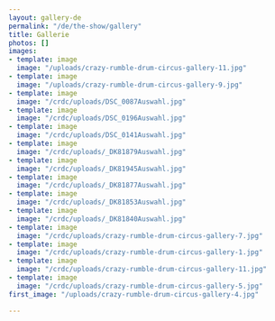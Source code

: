 ```yaml
---
layout: gallery-de
permalink: "/de/the-show/gallery"
title: Gallerie
photos: []
images:
- template: image
  image: "/uploads/crazy-rumble-drum-circus-gallery-11.jpg"
- template: image
  image: "/uploads/crazy-rumble-drum-circus-gallery-9.jpg"
- template: image
  image: "/crdc/uploads/DSC_0087Auswahl.jpg"
- template: image
  image: "/crdc/uploads/DSC_0196Auswahl.jpg"
- template: image
  image: "/crdc/uploads/DSC_0141Auswahl.jpg"
- template: image
  image: "/crdc/uploads/_DK81879Auswahl.jpg"
- template: image
  image: "/crdc/uploads/_DK81945Auswahl.jpg"
- template: image
  image: "/crdc/uploads/_DK81877Auswahl.jpg"
- template: image
  image: "/crdc/uploads/_DK81853Auswahl.jpg"
- template: image
  image: "/crdc/uploads/_DK81840Auswahl.jpg"
- template: image
  image: "/crdc/uploads/crazy-rumble-drum-circus-gallery-7.jpg"
- template: image
  image: "/crdc/uploads/crazy-rumble-drum-circus-gallery-1.jpg"
- template: image
  image: "/crdc/uploads/crazy-rumble-drum-circus-gallery-11.jpg"
- template: image
  image: "/crdc/uploads/crazy-rumble-drum-circus-gallery-5.jpg"
first_image: "/uploads/crazy-rumble-drum-circus-gallery-4.jpg"

---
```

